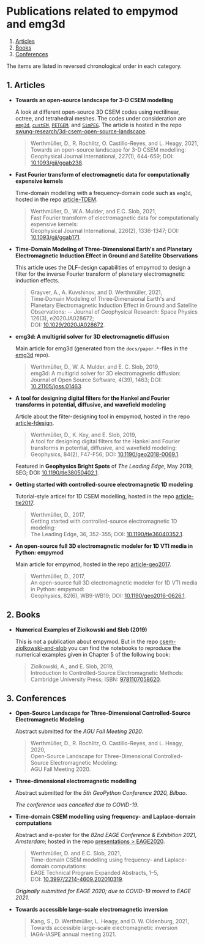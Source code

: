 # Publications related to empymod and emg3d

1. [Articles](#user-content-1-articles)
2. [Books](#user-content-2-books)
3. [Conferences](#user-content-3-conferences)

The items are listed in reversed chronological order in each category.


## 1. Articles


- **Towards an open-source landscape for 3-D CSEM modelling**

  A look at different open-source 3D CSEM codes using rectilinear, octree, and
  tetrahedral meshes. The codes under consideration are
  [``emg3d``](https://emsig.github.io/),
  [``custEM``](https://gitlab.com/Rochlitz.R/custEM),
  [``PETGEM``](http://petgem.bsc.es/),
  and [``SimPEG``](https://simpeg.xyz/). The article is hosted in the repo
  [swung-research/3d-csem-open-source-landscape](https://github.com/swung-research/3d-csem-open-source-landscape).

  > Werthmüller, D., R. Rochlitz, O. Castillo-Reyes, and L. Heagy, 2021,  
  > Towards an open-source landscape for 3-D CSEM modelling:  
  > Geophysical Journal International, 227(1), 644-659;
  > DOI: [10.1093/gji/ggab238](https://doi.org/10.1093/gji/ggab238).


- **Fast Fourier transform of electromagnetic data for computationally expensive kernels**

  Time-domain modelling with a frequency-domain code such as ``emg3d``, hosted in
  the repo [article-TDEM](https://github.com/emsig/article-TDEM).

  > Werthmüller, D., W.A. Mulder, and E.C. Slob, 2021,  
  > Fast Fourier transform of electromagnetic data for computationally expensive kernels:  
  > Geophysical Journal International, 226(2), 1336-1347;
  > DOI: [10.1093/gji/ggab171](https://doi.org/10.1093/gji/ggab171).


- **Time‐Domain Modeling of Three‐Dimensional Earth's and Planetary Electromagnetic Induction Effect in Ground and Satellite Observations**

  This article uses the DLF-design capabilities of empymod to design a filter
  for the inverse Fourier transform of planetary electromagnetic induction
  effects.

  > Grayver, A., A. Kuvshinov, and D. Werthmüller, 2021,  
  > Time‐Domain Modeling of Three‐Dimensional Earth's and Planetary Electromagnetic Induction Effect in Ground and Satellite Observations: --
  > Journal of Geophysical Research: Space Physics 126(3), e2020JA028672;  
  > DOI: [10.1029/2020JA028672](https://doi.org/10.1029/2020JA028672).


- **emg3d: A multigrid solver for 3D electromagnetic diffusion**

  Main article for emg3d (generated from the ``docs/paper.*``-files in the
  [emg3d](https://github.com/emsig/emg3d) repo).

  > Werthmüller, D., W. A. Mulder, and E. C. Slob, 2019,  
  > emg3d: A multigrid solver for 3D electromagnetic diffusion:  
  > Journal of Open Source Software, 4(39), 1463;
  > DOI: [10.21105/joss.01463](https://doi.org/10.21105/joss.01463).


- **A tool for designing digital filters for the Hankel and Fourier transforms in potential, diffusive, and wavefield modeling**

  Article about the filter-designing tool in empymod, hosted in the repo
  [article-fdesign](https://github.com/emsig/article-fdesign).

  > Werthmüller, D., K. Key, and E. Slob, 2019,  
  > A tool for designing digital filters for the Hankel and Fourier transforms in
  > potential, diffusive, and wavefield modeling:  
  > Geophysics, 84(2), F47-F56;
  > DOI: [10.1190/geo2018-0069.1](https://doi.org/10.1190/geo2018-0069.1).

  Featured in **Geophysics Bright Spots** of *The Leading Edge*, May 2019,
  SEG; DOI: [10.1190/tle38050402.1](https://doi.org/10.1190/tle38050402.1).


- **Getting started with controlled-source electromagnetic 1D modeling**

  Tutorial-style articel for 1D CSEM modelling, hosted in the repo
  [article-tle2017](https://github.com/emsig/article-tle2017).

  > Werthmüller, D., 2017,  
  > Getting started with controlled-source electromagnetic 1D modeling:  
  > The Leading Edge, 36, 352-355;
  > DOI: [10.1190/tle36040352.1](https://doi.org/10.1190/tle36040352.1).


- **An open-source full 3D electromagnetic modeler for 1D VTI media in Python: empymod**

  Main article for empymod, hosted in the repo
  [article-geo2017](https://github.com/emsig/article-geo2017).

  > Werthmüller, D., 2017,  
  > An open-source full 3D electromagnetic modeler for 1D VTI media in Python: empymod:  
  > Geophysics, 82(6), WB9-WB19;
  > DOI: [10.1190/geo2016-0626.1](https://doi.org/10.1190/geo2016-0626.1).


## 2. Books

- **Numerical Examples of Ziolkowski and Slob (2019)**

  This is not a publication about empymod. But in the repo
  [csem-ziolkowski-and-slob](https://github.com/emsig/csem-ziolkowski-and-slob)
  you can find the notebooks to reproduce the numerical examples given in Chapter
  5 of the following book:

  > Ziolkowski, A., and E. Slob, 2019,  
  > Introduction to Controlled-Source Electromagnetic Methods:  
  > Cambridge University Press;
  > ISBN: [9781107058620](https://www.cambridge.org/9781107058620).


## 3. Conferences

- **Open-Source Landscape for Three-Dimensional Controlled-Source Electromagnetic Modeling**

  Abstract submitted for the *AGU Fall Meeting 2020*.

  > Werthmüller, D., R. Rochlitz, O. Castillo-Reyes, and L. Heagy, 2020,  
  > Open-Source Landscape for Three-Dimensional Controlled-Source Electromagnetic Modeling:  
  > AGU Fall Meeting 2020.


- **Three-dimensional electromagnetic modelling**

  Abstract submitted for the *5th GeoPython Conference 2020, Bilbao*.

  *The conference was cancelled due to COVID-19.*


- **Time-domain CSEM modelling using frequency- and Laplace-domain computations**

  Abstract and e-poster for the *82nd EAGE Conference & Exhibition 2021,
  Amsterdam*; hosted in the repo
  [presentations > EAGE2020](https://github.com/emsig/presentations/tree/master/EAGE2020).

  > Werthmüller, D. and E.C. Slob, 2021,  
  > Time-domain CSEM modelling using frequency- and Laplace-domain computations:  
  > EAGE Technical Program Expanded Abstracts, 1–5,  
  > DOI: [10.3997/2214-4609.202010319](https://doi.org/10.3997/2214-4609.202010319).

  *Originally submitted for EAGE 2020; due to COVID-19 moved to EAGE 2021.*
  
  
- **Towards accessible large-scale electromagnetic inversion**

  > Kang, S., D. Werthmüller, L. Heagy, and D. W. Oldenburg, 2021,  
  > Towards accessible large-scale electromagnetic inversion  
  > IAGA-IASPE annual meeting 2021.



